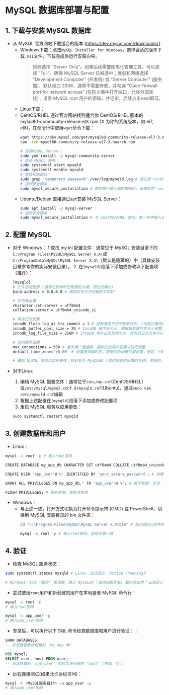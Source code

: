 # MySQL 数据库部署与配置
## 1. 下载与安装 MySQL 数据库
- 从 MySQL 官方网站下载适合的版本:{https://dev.mysql.com/downloads/}
  - Windows下载：点击`MySQL Installer for Windows`，选择合适的版本下载`.msi`文件，下载完成后运行安装向导。
    >  推荐选择 "Server Only"。如果后续需要图形化管理工具，可以选择 "Full"，确保 MySQL Server 已被选中；类型和网络选择 "Development Computer" (开发机) 或 "Server Computer" (服务器)，默认端口 3306，通常不需要修改，并勾选 "Open Firewall port for network access" (在防火墙中打开端口，允许外部连接)；设置 MySQL root 用户的密码，并记牢，后续点击next即可。
  - Linux下载： 
  - CentOS/RHEL 通过官方网站找到适合你 CentOS/RHEL 版本的 mysql80-community-release-elX.rpm (X 为你的系统版本，如 el7, el8)，在命令行中使用`wget`命令下载：
    ```bash
    wget https://dev.mysql.com/get/mysql80-community-release-el7-3.noarch.rpm # 速度较慢
    rpm -ivh mysql80-community-release-el7-3.noarch.rpm

    # 安装MySQL Server：
    sudo yum install -y mysql-community-server 
    # 启动 MySQL 服务：
    sudo systemctl start mysqld
    sudo systemctl enable mysqld
    # 查找初始密码：
    sudo grep 'temporary password' /var/log/mysqld.log # 请记录 root@localhost: 后面的一串字符作为临时密码”，例如： your_temporary_password
    # 运行安全脚本：
    sudo mysql_secure_installation # 按照提示输入临时密码后，设置新的 root 密码（建议使用强密码），据提示选择是否删除匿名用户、禁止 root 远程登录、删除测试数据库等。在生产环境中，建议删除匿名用户、禁止 root 远程登录、删除测试数据库。
    ```
  - Ubuntu/Debian 直接通过`apt`安装 MySQL Server：
    ```bash
    sudo apt install -y mysql-server
    # 运行安全脚本
    sudo mysql_secure_installation # 与 CentOS/RHEL 类似，第一步中输入当前的 root 密码，如果没有设置过，可能为空或系统自动生成。
    ```

## 2. 配置 MySQL
- 对于 Windows：
  1 查找 my.ini 配置文件：通常位于 MySQL 安装目录下的`C:\Program Files\MySQL\MySQL Server X.X\`或`C:\ProgramData\MySQL\MySQL Server X.X\`（默认是隐藏的）中（具体安装目录参考你的实际安装目录）。
  2. 在`[mysqld]`段落下添加或修改以下配置项（推荐）：
    ```bash
    [mysqld]
    # 允许远程连接 (通常在安装时已配置防火墙，但在此确认)
    bind-address = 0.0.0.0 # 或指定你允许连接的主机IP

    # 字符集设置
    character-set-server = utf8mb4
    collation-server = utf8mb4_unicode_ci

    # 事务日志配置
    innodb_flush_log_at_trx_commit = 1 # 控制事务日志的刷新行为，1为每次事务提交都将日志刷新到磁盘（最安全，但性能略低），推荐用于绝大多数生产环境；0为每秒将日志刷新到磁盘（可能丢失一秒的数据）；2为每次提交写入日志，每秒刷新到磁盘（介于 0 和 1 之间）。
    innodb_buffer_pool_size = 2G # InnoDB 缓冲池大小，根据服务器内存大小调整，建议设置为可用物理内存的 50% 到 80%
    innodb_log_file_size = 256M # InnoDB 事务日志文件大小，较大的日志文件可以减少磁盘 I/O，提高写入性能，但恢复时间会稍长。

    # 其他推荐设置
    max_connections = 500 # 最大用户连接数，据你的应用并发需求进行调整
    default_time_zone='+8:00' # 设置服务器时区。根据你的地理位置设置，例如 '+8:00' 代表东八区，这有助于避免数据插入和查询时的时区混淆。

    # 重启 MySQL 服务以应用更改：找到名为 MySQL80 (或你安装时设置的名称) 的服务，右键点击该服务，选择 "Restart" (重启)。
    ```

- 对于Linux
  1. 编辑 MySQL 配置文件：通常位于`/etc/my.cnf`(CentOS/RHEL) 或`/etc/mysql/mysql.conf.d/mysqld.cnf`(Ubuntu)，通过`sudo vim /etc/mysqld.cnf`编辑
  2. 根据上述配置在`[mysqld]`段落下添加或修改配置项
  3. 重启 MySQL 服务以应用更改：
    ```bash
    sudo systemctl restart mysqld
    ```

## 3. 创建数据库和用户
- Linux：
```bash
mysql -u root -p # 输入root密码

CREATE DATABASE my_app_db CHARACTER SET utf8mb4 COLLATE utf8mb4_unicode_ci; # 创建数据库(以 my_app_db 为例)，这里的字符集和排序规则应与你在 my.cnf/my.ini 中设置的保持一致。

CREATE USER 'app_user'@'%' IDENTIFIED BY 'your_secure_password'; # 创建用户 'app_user'，密码 'your_secure_password'

GRANT ALL PRIVILEGES ON my_app_db.* TO 'app_user'@'%'; # 授予权限：允许 'app_user' 用户从任何主机 (%) 连接到 'my_app_db' 数据库，并拥有所有权限，生产环境中建议指定主机 IP 地址

FLUSH PRIVILEGES; # 刷新权限，使更改生效
```

- Windows：
  - 与上述一致，打开方式切换为打开命令提示符 (CMD) 或 PowerShell，切换到 MySQL 安装目录的 bin 文件夹：
    ```bash
    cd "C:\Program Files\MySQL\MySQL Server X.X\bin" # 如已将bin文件夹添加到环境变量可直接在命令行登录

    mysql -u root -p # 输入root密码，后续步骤一致
    ```

## 4. 验证
- 检查 MySQL 服务状态：
```bash
sudo systemctl status mysqld # Linux：应该显示 'active (running)'

# Windows：打开 "服务" 管理器，确认 MySQL80 (或对应服务名) 服务状态为 "正在运行"。
```

- 尝试使用`root`用户和新创建的用户在本地登录 MySQL 命令行：
```bash
mysql -u root -p
# 输入root密码

mysql -u app_user -p
# 输入app_user密码
```

- 登录后，可以执行以下 SQL 命令检查数据库和用户进行验证：：
```sql
SHOW DATABASES;
-- 应该能看到你创建的 'my_app_db'

USE mysql;
SELECT user, host FROM user;
-- 应该能看到 'app_user' 和它允许连接的 'host' (例如 '%')
```

- 远程连接测试(如果允许远程访问)：
```bash
mysql -h <MySQL服务器IP> -u app_user -p
# 输入app_user密码
```
